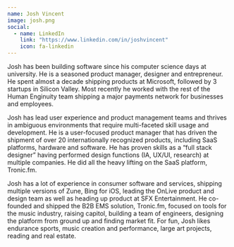 ```yaml
---
name: Josh Vincent
image: josh.png
social:
  - name: LinkedIn
    link: "https://www.linkedin.com/in/joshvincent"
    icon: fa-linkedin
---
```

Josh has been building software since his computer science days at university. He is a seasoned product manager, designer and entrepreneur. He spent almost a decade shipping products at Microsoft, followed by 3 startups in Silicon Valley. Most recently he worked with the rest of the Human Enginuity team shipping a major payments network for businesses and employees.

Josh has lead user experience and product management teams and thrives in ambiguous environments that require multi-faceted skill usage and development. He is a user-focused product manager that has driven the shipment of over 20 internationally recognized products, including SaaS platforms, hardware and software. He has proven skills as a “full stack designer” having performed design functions (IA, UX/UI, research) at multiple companies. He did all the heavy lifting on the SaaS platform, Tronic.fm.

Josh has a lot of experience in consumer software and services, shipping multiple versions of Zune, Bing for iOS, leading the OnLive product and design team as well as heading up product at SFX Entertainment. He co-founded and shipped the B2B EMS solution, Tronic.fm, focused on tools for the music industry, raising capitol, building a team of engineers, designing the platform from ground up and finding market fit. For fun, Josh likes endurance sports, music creation and performance, large art projects, reading and real estate.